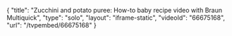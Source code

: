 {
    "title": "Zucchini and potato puree: How-to baby recipe video with Braun Multiquick",
    "type": "solo",
    "layout": "iframe-static",
    "videoId": "66675168",
    "url": "\/tvpembed\/66675168"
}